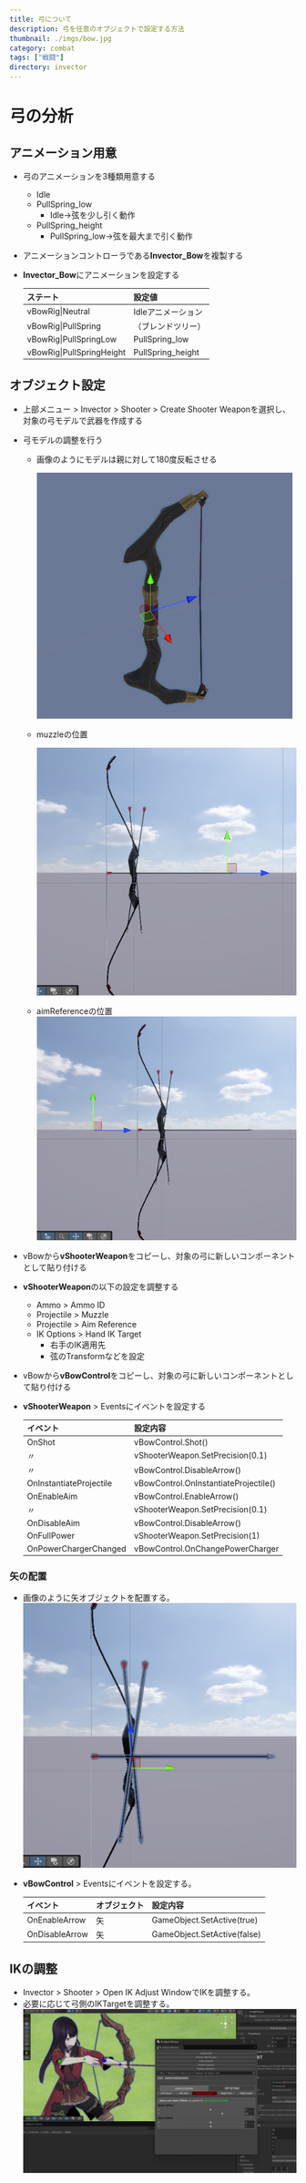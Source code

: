```yaml
---
title: 弓について
description: 弓を任意のオブジェクトで設定する方法
thumbnail: ./imgs/bow.jpg
category: combat
tags: ["戦闘"]
directory: invector
---
```


# 弓の分析

## アニメーション用意

- 弓のアニメーションを3種類用意する
  - Idle
  - PullSpring_low
    - Idle→弦を少し引く動作
  - PullSpring_height
    - PullSpring_low→弦を最大まで引く動作
- アニメーションコントローラである**Invector_Bow**を複製する
- **Invector_Bow**にアニメーションを設定する
  
  |ステート|設定値|
  |---|---|
  |vBowRig&#124;Neutral|Idleアニメーション|
  |vBowRig&#124;PullSpring|（ブレンドツリー）|
  |vBowRig&#124;PullSpringLow|PullSpring_low|
  |vBowRig&#124;PullSpringHeight|PullSpring_height|

## オブジェクト設定

- 上部メニュー > Invector > Shooter > Create Shooter Weaponを選択し、対象の弓モデルで武器を作成する

- 弓モデルの調整を行う
  - 画像のようにモデルは親に対して180度反転させる

    ![bow_setup](./imgs/bow_setup_model.png)
  
  - muzzleの位置

    ![muzzle](./imgs/bow_muzzle.png)

  - aimReferenceの位置
    ![aimReference](./imgs/bow_aimReference.png)

- vBowから**vShooterWeapon**をコピーし、対象の弓に新しいコンポーネントとして貼り付ける
- **vShooterWeapon**の以下の設定を調整する
  - Ammo > Ammo ID
  - Projectile > Muzzle
  - Projectile > Aim Reference
  - IK Options > Hand IK Target
    - 右手のIK適用先
    - 弦のTransformなどを設定
- vBowから**vBowControl**をコピーし、対象の弓に新しいコンポーネントとして貼り付ける
- **vShooterWeapon** > Eventsにイベントを設定する

  |イベント|設定内容|
  |---|---|
  |OnShot|vBowControl.Shot()|
  |〃|vShooterWeapon.SetPrecision(0.1)|
  |〃|vBowControl.DisableArrow()|
  |OnInstantiateProjectile|vBowControl.OnInstantiateProjectile()|
  |OnEnableAim|vBowControl.EnableArrow()|
  |〃|vShooterWeapon.SetPrecision(0.1)|
  |OnDisableAim|vBowControl.DisableArrow()|
  |OnFullPower|vShooterWeapon.SetPrecision(1)|
  |OnPowerChargerChanged|vBowControl.OnChangePowerCharger|

### 矢の配置

- 画像のように矢オブジェクトを配置する。
  ![bow_arrow](./imgs/bow_arrow.png)
- **vBowControl** > Eventsにイベントを設定する。

  |イベント|オブジェクト|設定内容|
  |---|---|---|
  |OnEnableArrow|矢|GameObject.SetActive(true)|
  |OnDisableArrow|矢|GameObject.SetActive(false)|

## IKの調整

- Invector > Shooter > Open IK Adjust WindowでIKを調整する。
- 必要に応じて弓側のIKTargetを調整する。
![bow_ik_config](./imgs/bow_ik_config.png)